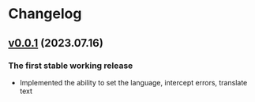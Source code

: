 # Changelog

## [v0.0.1]() (2023.07.16)

### The first stable working release

- Implemented the ability to set the language, intercept errors, translate text
